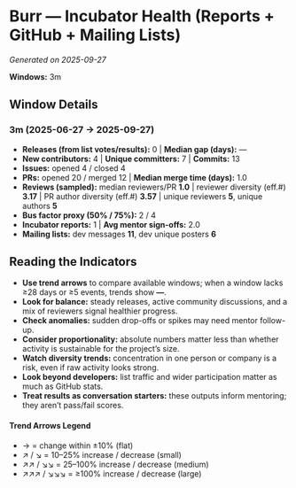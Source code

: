 # Burr — Incubator Health (Reports + GitHub + Mailing Lists)
_Generated on 2025-09-27_

**Windows:** 3m

## Window Details
### 3m  (2025-06-27 → 2025-09-27)
- **Releases (from list votes/results):** 0  |  **Median gap (days):** —
- **New contributors:** 4  |  **Unique committers:** 7  |  **Commits:** 13
- **Issues:** opened 4 / closed 4
- **PRs:** opened 20 / merged 12  |  **Median merge time (days):** 1.0
- **Reviews (sampled):** median reviewers/PR **1.0**  |  reviewer diversity (eff.#) **3.17**  |  PR author diversity (eff.#) **3.57**  |  unique reviewers **5**, unique authors **5**
- **Bus factor proxy (50% / 75%):** 2 / 4
- **Incubator reports:** 1  |  **Avg mentor sign-offs:** 2.0
- **Mailing lists:** dev messages **11**, dev unique posters **6**

## Reading the Indicators
- **Use trend arrows** to compare available windows; when a window lacks ≥28 days or ≥5 events, trends show **—**.
- **Look for balance:** steady releases, active community discussions, and a mix of reviewers signal healthier progress.
- **Check anomalies:** sudden drop-offs or spikes may need mentor follow-up.
- **Consider proportionality:** absolute numbers matter less than whether activity is sustainable for the project’s size.
- **Watch diversity trends:** concentration in one person or company is a risk, even if raw activity looks strong.
- **Look beyond developers:** list traffic and wider participation matter as much as GitHub stats.
- **Treat results as conversation starters:** these outputs inform mentoring; they aren’t pass/fail scores.

#### Trend Arrows Legend
- →  = change within ±10% (flat)
- ↗ / ↘ = 10–25% increase / decrease (small)
- ↗↗ / ↘↘ = 25–100% increase / decrease (medium)
- ↗↗↗ / ↘↘↘ = ≥100% increase / decrease (large)
